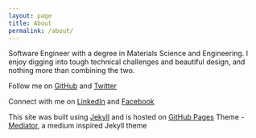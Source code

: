 ```yaml
---
layout: page
title: About
permalink: /about/
---
```


Software Engineer with a degree in Materials Science and Engineering.  I enjoy digging into tough technical challenges and beautiful design, and nothing more than combining the two. 

Follow me on [GitHub](https://github.com/easciortino) and [Twitter](https://twitter.com/lizsciortino)

Connect with me on [LinkedIn](https://www.linkedin.com/in/elizabethsciortino) and [Facebook](https://www.facebook.com/sciortino.elizabeth)

This site was built using [Jekyll](http://jekyllrb.com/) and is hosted on [GitHub Pages](https://pages.github.com/)
Theme - [Mediator](https://github.com/dirkfabisch/mediator), a medium inspired Jekyll theme